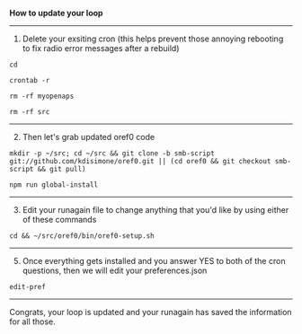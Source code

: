 **How to update your loop**

*******************
1. Delete your exsiting cron (this helps prevent those annoying rebooting to fix radio error messages after a rebuild)

`cd`

`crontab -r`

`rm -rf myopenaps`

`rm -rf src`

********************
2.  Then let's grab updated oref0 code

  `mkdir -p ~/src; cd ~/src && git clone -b smb-script git://github.com/kdisimone/oref0.git || (cd oref0 && git checkout smb-script && git pull)`
  
  `npm run global-install`

********************
3.  Edit your runagain file to change anything that you'd like by using either of these commands

`cd && ~/src/oref0/bin/oref0-setup.sh`

********************
5. Once everything gets installed and you answer YES to both of the cron questions, then we will edit your preferences.json

`edit-pref`

********************
Congrats, your loop is updated and your runagain has saved the information for all those.
